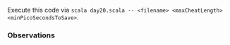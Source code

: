 Execute this code via `scala day20.scala -- <filename> <maxCheatLength> <minPicoSecondsToSave>`.

### Observations

